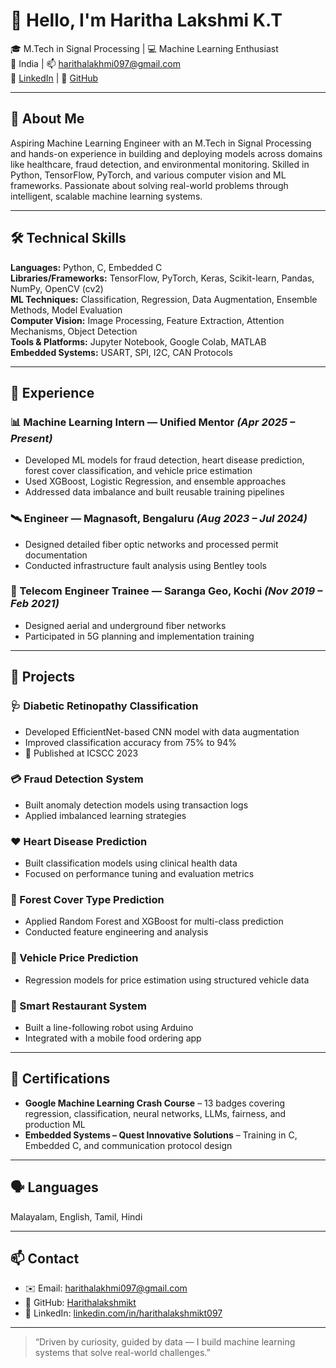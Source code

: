 # 👋 Hello, I'm Haritha Lakshmi K.T

🎓 M.Tech in Signal Processing | 💻 Machine Learning Enthusiast  
📍 India | 📫 harithalakhmi097@gmail.com  
🔗 [LinkedIn](https://www.linkedin.com/in/harithalakshmikt097) | 🔗 [GitHub](https://github.com/Harithalakshmikt)

---

## 🧾 About Me

Aspiring Machine Learning Engineer with an M.Tech in Signal Processing and hands-on experience in building and deploying models across domains like healthcare, fraud detection, and environmental monitoring. Skilled in Python, TensorFlow, PyTorch, and various computer vision and ML frameworks. Passionate about solving real-world problems through intelligent, scalable machine learning systems.

---

## 🛠️ Technical Skills

**Languages:** Python, C, Embedded C  
**Libraries/Frameworks:** TensorFlow, PyTorch, Keras, Scikit-learn, Pandas, NumPy, OpenCV (cv2)  
**ML Techniques:** Classification, Regression, Data Augmentation, Ensemble Methods, Model Evaluation  
**Computer Vision:** Image Processing, Feature Extraction, Attention Mechanisms, Object Detection  
**Tools & Platforms:** Jupyter Notebook, Google Colab, MATLAB  
**Embedded Systems:** USART, SPI, I2C, CAN Protocols

---

## 💼 Experience

### 📊 Machine Learning Intern — Unified Mentor *(Apr 2025 – Present)*  
- Developed ML models for fraud detection, heart disease prediction, forest cover classification, and vehicle price estimation  
- Used XGBoost, Logistic Regression, and ensemble approaches  
- Addressed data imbalance and built reusable training pipelines

### 🛰️ Engineer — Magnasoft, Bengaluru *(Aug 2023 – Jul 2024)*  
- Designed detailed fiber optic networks and processed permit documentation  
- Conducted infrastructure fault analysis using Bentley tools

### 📡 Telecom Engineer Trainee — Saranga Geo, Kochi *(Nov 2019 – Feb 2021)*  
- Designed aerial and underground fiber networks  
- Participated in 5G planning and implementation training

---

## 🚀 Projects

### 🩺 Diabetic Retinopathy Classification  
- Developed EfficientNet-based CNN model with data augmentation  
- Improved classification accuracy from 75% to 94%  
- 📄 Published at ICSCC 2023

### 💳 Fraud Detection System  
- Built anomaly detection models using transaction logs  
- Applied imbalanced learning strategies

### ❤️ Heart Disease Prediction  
- Built classification models using clinical health data  
- Focused on performance tuning and evaluation metrics

### 🌲 Forest Cover Type Prediction  
- Applied Random Forest and XGBoost for multi-class prediction  
- Conducted feature engineering and analysis

### 🚗 Vehicle Price Prediction  
- Regression models for price estimation using structured vehicle data

### 🤖 Smart Restaurant System  
- Built a line-following robot using Arduino  
- Integrated with a mobile food ordering app

---

## 📜 Certifications

- **Google Machine Learning Crash Course** – 13 badges covering regression, classification, neural networks, LLMs, fairness, and production ML  
- **Embedded Systems – Quest Innovative Solutions** – Training in C, Embedded C, and communication protocol design

---

## 🗣 Languages

Malayalam, English, Tamil, Hindi

---

## 📫 Contact

- ✉️ Email: harithalakhmi097@gmail.com  
- 🔗 GitHub: [Harithalakshmikt](https://github.com/Harithalakshmikt)  
- 🔗 LinkedIn: [linkedin.com/in/harithalakshmikt097](https://www.linkedin.com/in/harithalakshmikt097)

---

> “Driven by curiosity, guided by data — I build machine learning systems that solve real-world challenges.”


